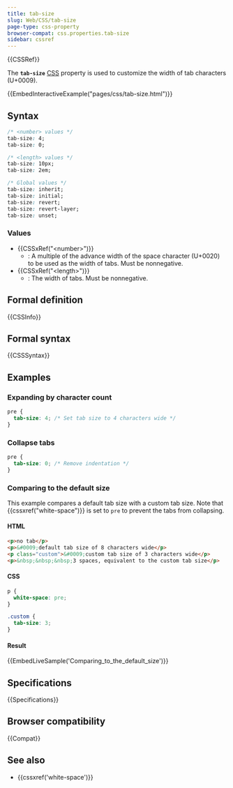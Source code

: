```yaml
---
title: tab-size
slug: Web/CSS/tab-size
page-type: css-property
browser-compat: css.properties.tab-size
sidebar: cssref
---
```


{{CSSRef}}

The **`tab-size`** [CSS](/en-US/docs/Web/CSS) property is used to customize the width of tab characters (U+0009).

{{EmbedInteractiveExample("pages/css/tab-size.html")}}

## Syntax

```css
/* <number> values */
tab-size: 4;
tab-size: 0;

/* <length> values */
tab-size: 10px;
tab-size: 2em;

/* Global values */
tab-size: inherit;
tab-size: initial;
tab-size: revert;
tab-size: revert-layer;
tab-size: unset;
```

### Values

- {{CSSxRef("&lt;number&gt;")}}
  - : A multiple of the advance width of the space character (U+0020) to be used as the width of tabs. Must be nonnegative.
- {{CSSxRef("&lt;length&gt;")}}
  - : The width of tabs. Must be nonnegative.

## Formal definition

{{CSSInfo}}

## Formal syntax

{{CSSSyntax}}

## Examples

### Expanding by character count

```css
pre {
  tab-size: 4; /* Set tab size to 4 characters wide */
}
```

### Collapse tabs

```css
pre {
  tab-size: 0; /* Remove indentation */
}
```

### Comparing to the default size

This example compares a default tab size with a custom tab size. Note that {{cssxref("white-space")}} is set to `pre` to prevent the tabs from collapsing.

#### HTML

```html
<p>no tab</p>
<p>&#0009;default tab size of 8 characters wide</p>
<p class="custom">&#0009;custom tab size of 3 characters wide</p>
<p>&nbsp;&nbsp;&nbsp;3 spaces, equivalent to the custom tab size</p>
```

#### CSS

```css
p {
  white-space: pre;
}

.custom {
  tab-size: 3;
}
```

#### Result

{{EmbedLiveSample('Comparing_to_the_default_size')}}

## Specifications

{{Specifications}}

## Browser compatibility

{{Compat}}

## See also

- {{cssxref('white-space')}}
